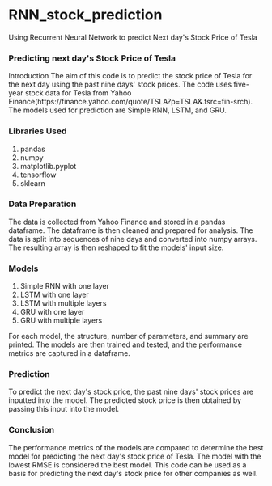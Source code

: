 # RNN_stock_prediction
Using Recurrent Neural Network to predict Next day's Stock Price of Tesla
<h3>Predicting next day's Stock Price of Tesla</h3>
Introduction
The aim of this code is to predict the stock price of Tesla for the next day 
using the past nine days' stock prices. The code uses five-year stock data for Tesla 
from Yahoo Finance(https://finance.yahoo.com/quote/TSLA?p=TSLA&.tsrc=fin-srch). 
The models used for prediction are Simple RNN, LSTM, and GRU.

<h3>Libraries Used</h3>

<ol>
    <li>pandas</li>
    <li>numpy</li>
    <li>matplotlib.pyplot</li>
    <li>tensorflow</li>
    <li>sklearn</li>
</ol>



<h3>Data Preparation</h3>
The data is collected from Yahoo Finance and stored in a pandas dataframe. The dataframe is then cleaned and prepared for analysis. The data is split into sequences of nine days and converted into numpy arrays. The resulting array is then reshaped to fit the models' input size.

<h3>Models</h3>
<ol>
    <li>Simple RNN with one layer</li>
    <li>LSTM with one layer</li>
    <li>LSTM with multiple layers</li>
    <li>GRU with one layer</li>
    <li>GRU with multiple layers</li>
</ol>


For each model, the structure, number of parameters, and summary are printed. The models are then trained and tested, and the performance metrics are captured in a dataframe.

<h3>Prediction</h3>
To predict the next day's stock price, the past nine days' stock prices are inputted into the model. The predicted stock price is then obtained by passing this input into the model.

<h3>Conclusion</h3>
The performance metrics of the models are compared to determine the best model for predicting the next day's stock price of Tesla. The model with the lowest RMSE is considered the best model. This code can be used as a basis for predicting the next day's stock price for other companies as well.
